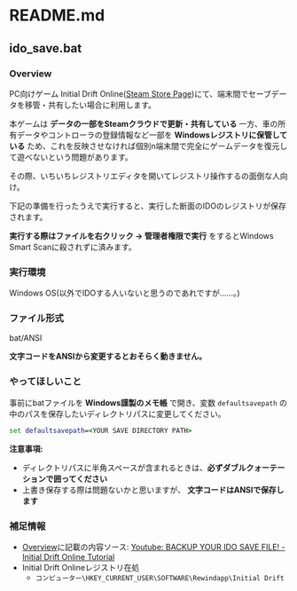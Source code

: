 # README.md

## ido_save.bat

### Overview

PC向けゲーム Initial Drift Online([Steam Store Page](https://store.steampowered.com/app/1456200/Initial_Drift_Online/))にて、端末間でセーブデータを移管・共有したい場合に利用します。

本ゲームは **データの一部をSteamクラウドで更新・共有している** 一方、車の所有データやコントローラの登録情報など一部を **Windowsレジストリに保管している** ため、これを反映させなければ個別n端末間で完全にゲームデータを復元して遊べないという問題があります。

その際、いちいちレジストリエディタを開いてレジストリ操作するの面倒な人向け。


下記の準備を行ったうえで実行すると、実行した断面のIDOのレジストリが保存されます。

**実行する際はファイルを右クリック -> 管理者権限で実行** をするとWindows Smart Scanに殺されずに済みます。

### 実行環境

Windows OS(以外でIDOする人いないと思うのであれですが……。)

### ファイル形式

bat/ANSI

**文字コードをANSIから変更するとおそらく動きません。**

### やってほしいこと

事前にbatファイルを **Windows謹製のメモ帳** で開き、変数 `defaultsavepath` の中のパスを保存したいディレクトリパスに変更してください。

```bat
set defaultsavepath=<YOUR SAVE DIRECTORY PATH>
```

**注意事項:**

- ディレクトリパスに半角スペースが含まれるときは、**必ずダブルクォーテーションで囲ってください**
- 上書き保存する際は問題ないかと思いますが、 **文字コードはANSIで保存します**

### 補足情報

- [Overview](#overview)に記載の内容ソース: [Youtube: BACKUP YOUR IDO SAVE FILE! - Initial Drift Online Tutorial](https://www.youtube.com/watch?v=avirEc9puEw)
- Initial Drift Onlineレジストリ在処
    - `コンピューター\HKEY_CURRENT_USER\SOFTWARE\Rewindapp\Initial Drift`